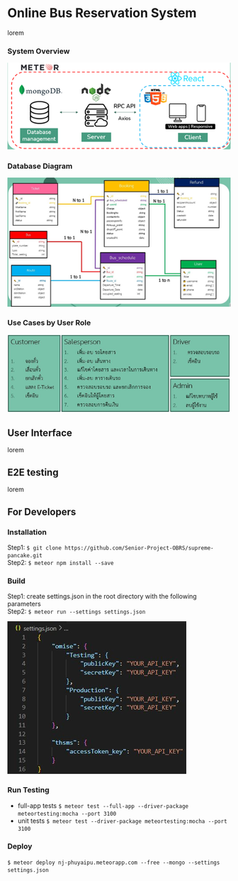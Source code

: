 # Online Bus Reservation System
lorem 

### System Overview
<img src="public/about_me/system-overview.png" width="700"> <br/>

### Database Diagram
<img src="public/about_me/database-diagram.JPG" width="700"> <br/>

### Use Cases by User Role
<img src="public/about_me/use-cases.JPG" width="700"> <br/>

## User Interface
lorem

## E2E testing
lorem

## For Developers
### Installation
Step1: `$ git clone https://github.com/Senior-Project-OBRS/supreme-pancake.git`<br/> 
Step2: `$ meteor npm install --save`<br/> 

### Build
Step1: create settings.json in the root directory with the following parameters <br/>
Step2: `$ meteor run --settings settings.json`<br/>

![settings.json](/public/about_me/settings-file.JPG)

### Run Testing
- full-app tests `$ meteor test --full-app --driver-package meteortesting:mocha --port 3100`
- unit tests `$ meteor test --driver-package meteortesting:mocha --port 3100`

### Deploy
`$ meteor deploy nj-phuyaipu.meteorapp.com --free --mongo --settings settings.json`